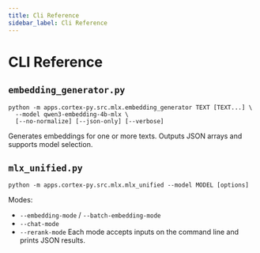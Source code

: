 ```yaml
---
title: Cli Reference
sidebar_label: Cli Reference
---
```


# CLI Reference

## `embedding_generator.py`
```
python -m apps.cortex-py.src.mlx.embedding_generator TEXT [TEXT...] \
  --model qwen3-embedding-4b-mlx \
  [--no-normalize] [--json-only] [--verbose]
```
Generates embeddings for one or more texts. Outputs JSON arrays and supports model selection.

## `mlx_unified.py`
```
python -m apps.cortex-py.src.mlx.mlx_unified --model MODEL [options]
```
Modes:
- `--embedding-mode` / `--batch-embedding-mode`
- `--chat-mode`
- `--rerank-mode`
Each mode accepts inputs on the command line and prints JSON results.
